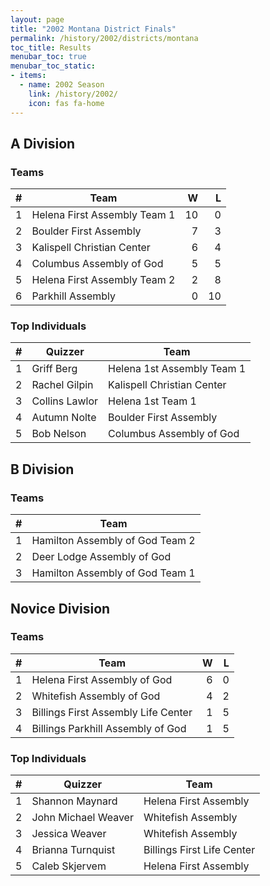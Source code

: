 ```yaml
---
layout: page
title: "2002 Montana District Finals"
permalink: /history/2002/districts/montana
toc_title: Results
menubar_toc: true
menubar_toc_static:
- items:
  - name: 2002 Season
    link: /history/2002/
    icon: fas fa-home
---
```


## A Division

### Teams

|    # | Team                         |    W |    L |
| ---: | ---------------------------- | ---: | ---: |
|    1 | Helena First Assembly Team 1 |   10 |    0 |
|    2 | Boulder First Assembly       |    7 |    3 |
|    3 | Kalispell Christian Center   |    6 |    4 |
|    4 | Columbus Assembly of God     |    5 |    5 |
|    5 | Helena First Assembly Team 2 |    2 |    8 |
|    6 | Parkhill Assembly            |    0 |   10 |

### Top Individuals

|    # | Quizzer        | Team                       |
| ---: | -------------- | -------------------------- |
|    1 | Griff Berg     | Helena 1st Assembly Team 1 |
|    2 | Rachel Gilpin  | Kalispell Christian Center |
|    3 | Collins Lawlor | Helena 1st Team 1          |
|    4 | Autumn Nolte   | Boulder First Assembly     |
|    5 | Bob Nelson     | Columbus Assembly of God   |

## B Division

### Teams

|    # | Team                            |
| ---: | ------------------------------- |
|    1 | Hamilton Assembly of God Team 2 |
|    2 | Deer Lodge Assembly of God      |
|    3 | Hamilton Assembly of God Team 1 |

## Novice Division

### Teams

|    # | Team                                |    W |    L |
| ---: | ----------------------------------- | ---: | ---: |
|    1 | Helena First Assembly of God        |    6 |    0 |
|    2 | Whitefish Assembly of God           |    4 |    2 |
|    3 | Billings First Assembly Life Center |    1 |    5 |
|    4 | Billings Parkhill Assembly of God   |    1 |    5 |

### Top Individuals

|    # | Quizzer             | Team                       |
| ---: | ------------------- | -------------------------- |
|    1 | Shannon Maynard     | Helena First Assembly      |
|    2 | John Michael Weaver | Whitefish Assembly         |
|    3 | Jessica Weaver      | Whitefish Assembly         |
|    4 | Brianna Turnquist   | Billings First Life Center |
|    5 | Caleb Skjervem      | Helena First Assembly      |

